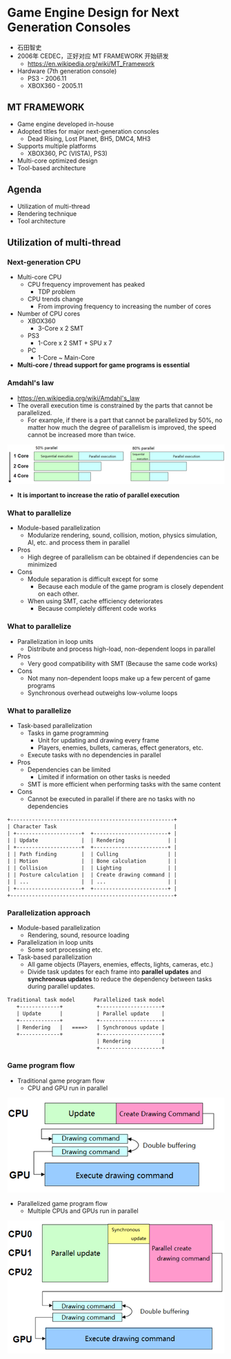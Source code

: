 # Game Engine Design for Next Generation Consoles

* 石田智史
* 2006年 CEDEC，正好对应 MT FRAMEWORK 开始研发
  * https://en.wikipedia.org/wiki/MT_Framework
* Hardware (7th generation console)
  * PS3 - 2006.11
  * XBOX360 - 2005.11



## MT FRAMEWORK

* Game engine developed in-house
* Adopted titles for major next-generation consoles
  * Dead Rising, Lost Planet, BH5, DMC4, MH3
* Supports multiple platforms
  * XBOX360, PC (VISTA), PS3)
* Multi-core optimized design
* Tool-based architecture



## Agenda

* Utilization of multi-thread
* Rendering technique
* Tool architecture



## Utilization of multi-thread


### Next-generation CPU

* Multi-core CPU
  * CPU frequency improvement has peaked
    * TDP problem
  * CPU trends change
    * From improving frequency to increasing the number of cores
* Number of CPU cores
  * XBOX360
    * 3-Core x 2 SMT
  * PS3
    * 1-Core x 2 SMT + SPU x 7
  * PC
    * 1-Core ~ Main-Core
* **Multi-core / thread support for game programs is essential**


### Amdahl's law

* https://en.wikipedia.org/wiki/Amdahl's_law
* The overall execution time is constrained by the parts that cannot be parallelized.
  * For example, if there is a part that cannot be parallelized by 50%, no matter how much the degree of parallelism is improved, the speed cannot be increased more than twice.

![](images/2021_06_25_game_engine_design_for_next_generation_consoles/amdahl-law.png)

* **It is important to increase the ratio of parallel execution**


### What to parallelize

* Module-based parallelization
  * Modularize rendering, sound, collision, motion, physics simulation, AI, etc. and process them in parallel
* Pros
  * High degree of parallelism can be obtained if dependencies can be minimized
* Cons
  * Module separation is difficult except for some
    * Because each module of the game program is closely dependent on each other.
  * When using SMT, cache efficiency deteriorates
    * Because completely different code works


### What to parallelize

* Parallelization in loop units
  * Distribute and process high-load, non-dependent loops in parallel
* Pros
  * Very good compatibility with SMT (Because the same code works)
* Cons
  * Not many non-dependent loops make up a few percent of game programs
  * Synchronous overhead outweighs low-volume loops


### What to parallelize

* Task-based parallelization
  * Tasks in game programming
    * Unit for updating and drawing every frame
    * Players, enemies, bullets, cameras, effect generators, etc.
  * Execute tasks with no dependencies in parallel
* Pros
  * Dependencies can be limited
    * Limited if information on other tasks is needed
  * SMT is more efficient when performing tasks with the same content
* Cons
  * Cannot be executed in parallel if there are no tasks with no dependencies

```
+-----------------------------------------------------+
| Character Task                                      |
| +---------------------+  +------------------------+ |
| | Update              |  | Rendering              | |
| +---------------------+  +------------------------+ |
| | Path finding        |  | Culling                | |
| | Motion              |  | Bone calculation       | |
| | Collision           |  | Lighting               | |
| | Posture calculation |  | Create drawing command | |
| | ...                 |  | ...                    | |
| +---------------------+  +------------------------+ |
+-----------------------------------------------------+
```


### Parallelization approach

* Module-based parallelization
  * Rendering, sound, resource loading
* Parallelization in loop units
  * Some sort processing etc.
* Task-based parallelization
  * All game objects (Players, enemies, effects, lights, cameras, etc.)
  * Divide task updates for each frame into **parallel updates** and **synchronous updates** to reduce the dependency between tasks during parallel updates.

```
Traditional task model      Parallelized task model
   +-------------+           +--------------------+
   | Update      |           | Parallel update    |
   +-------------+           +--------------------+
   | Rendering   |   ====>   | Synchronous update |
   +-------------+           +--------------------+
                             | Rendering          |
                             +--------------------+
```


### Game program flow

* Traditional game program flow
  * CPU and GPU run in parallel

![](images/2021_06_25_game_engine_design_for_next_generation_consoles/game-program-flow-1.png)

* Parallelized game program flow
  * Multiple CPUs and GPUs run in parallel

![](images/2021_06_25_game_engine_design_for_next_generation_consoles/game-program-flow-2.png)
